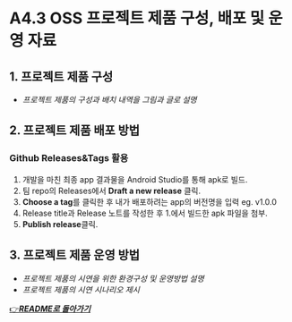 # A4.3 OSS 프로젝트 제품 구성, 배포 및 운영 자료

## 1. 프로젝트 제품 구성

- *프로젝트 제품의 구성과 배치 내역을 그림과 글로 설명*

## 2. 프로젝트 제품 배포 방법

### Github Releases&Tags 활용

1. 개발을 마친 최종 app 결과물을 Android Studio를 통해 apk로 빌드.
2. 팀 repo의 Releases에서 **Draft a new release** 클릭.
3. **Choose a tag**를 클릭한 후 내가 배포하려는 app의 버전명을 입력 eg. v1.0.0
4. Release title과 Release 노트를 작성한 후 1.에서 빌드한 apk 파일을 첨부.
5. **Publish release**클릭.

## 3. 프로젝트 제품 운영 방법

- *프로젝트 제품의 시연을 위한 환경구성 및 운영방법 설명*
- *프로젝트 제품의 시연 시나리오 제시*

[👉***README로 돌아가기***](https://github.com/CSID-DGU/2024-1-OSSProj-ComfyRide-01)
